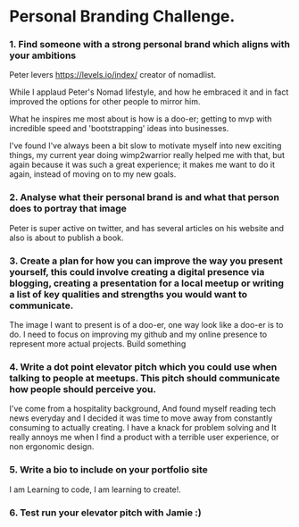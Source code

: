 # Personal Branding Challenge.

### 1. Find someone with a strong personal brand which aligns with your ambitions
Peter levers  https://levels.io/index/ creator of nomadlist.

While I applaud Peter's Nomad lifestyle, and how he embraced it and in fact improved the options for other people to mirror him.

What he inspires me most about is how is a doo-er; getting to mvp with incredible speed and 'bootstrapping' ideas into businesses.

I've found I've always been a bit slow to motivate myself into new exciting things, my current year doing wimp2warrior really helped me with that, but again because it was such a great experience; it makes me want to do it again, instead of moving on to my new goals.


### 2. Analyse what their personal brand is and what that person does to portray that image

Peter is super active on twitter, and has several articles on his website and also is about to publish a book.


### 3. Create a plan for how you can improve the way you present yourself, this could involve creating a digital presence via blogging, creating a presentation for a local meetup or writing a list of key qualities and strengths you would want to communicate.

The image I want to present is of a doo-er, one way look like a doo-er is to do.
I need to focus on improving my github and my online presence to represent more actual projects.   Build something


### 4. Write a dot point elevator pitch which you could use when talking to people  at meetups. This pitch should communicate how people should perceive you.

I've come from a hospitality background, And found myself reading tech news everyday and I decided it was time to move away from constantly consuming to actually creating.  I have a knack for problem solving and It really annoys me when I find a product with a terrible user experience, or non ergonomic design.



### 5. Write a bio to include on your portfolio site
I am Learning to code, I am learning to create!.



### 6. Test run your elevator pitch with Jamie :)
